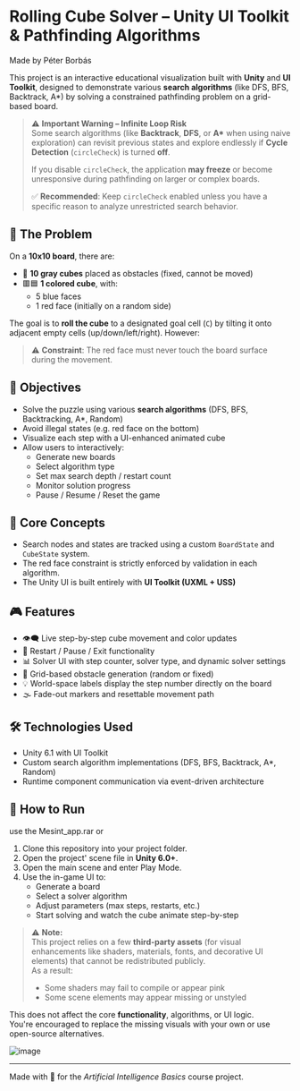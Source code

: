 # Rolling Cube Solver – Unity UI Toolkit & Pathfinding Algorithms

Made by Péter Borbás

This project is an interactive educational visualization built with **Unity** and **UI Toolkit**, designed to demonstrate various **search algorithms** (like DFS, BFS, Backtrack, A*) by solving a constrained pathfinding problem on a grid-based board.


> ⚠️ **Important Warning – Infinite Loop Risk**  
> Some search algorithms (like **Backtrack**, **DFS**, or **A\*** when using naive exploration) can revisit previous states and explore endlessly if **Cycle Detection** (`circleCheck`) is turned **off**.  
> 
> If you disable `circleCheck`, the application **may freeze** or become unresponsive during pathfinding on larger or complex boards.
>
> ✅ **Recommended**: Keep `circleCheck` enabled unless you have a specific reason to analyze unrestricted search behavior.


## 🧩 The Problem

On a **10x10 board**, there are:

- 🔲 **10 gray cubes** placed as obstacles (fixed, cannot be moved)
- 🟥🟦 **1 colored cube**, with:
  - 5 blue faces
  - 1 red face (initially on a random side)

The goal is to **roll the cube** to a designated goal cell (`C`) by tilting it onto adjacent empty cells (up/down/left/right). However:

> ⚠️ **Constraint**: The red face must never touch the board surface during the movement.

## 🎯 Objectives

- Solve the puzzle using various **search algorithms** (DFS, BFS, Backtracking, A\*, Random)
- Avoid illegal states (e.g. red face on the bottom)
- Visualize each step with a UI-enhanced animated cube
- Allow users to interactively:
  - Generate new boards
  - Select algorithm type
  - Set max search depth / restart count
  - Monitor solution progress
  - Pause / Resume / Reset the game

## 🧠 Core Concepts

- Search nodes and states are tracked using a custom `BoardState` and `CubeState` system.
- The red face constraint is strictly enforced by validation in each algorithm.
- The Unity UI is built entirely with **UI Toolkit (UXML + USS)** 

## 🎮 Features

- 👁️‍🗨️ Live step-by-step cube movement and color updates
- 🔄 Restart / Pause / Exit functionality
- 📊 Solver UI with step counter, solver type, and dynamic solver settings
- 🧱 Grid-based obstacle generation (random or fixed)
- 💡 World-space labels display the step number directly on the board
- 🌫️ Fade-out markers and resettable movement path

## 🛠️ Technologies Used

- Unity 6.1 with UI Toolkit
- Custom search algorithm implementations (DFS, BFS, Backtrack, A*, Random)
- Runtime component communication via event-driven architecture

## 🧪 How to Run


use the Mesint_app.rar or


1. Clone this repository into your project folder.
2. Open the project' scene file in **Unity 6.0+**.
3. Open the main scene and enter Play Mode.
4. Use the in-game UI to:
   - Generate a board
   - Select a solver algorithm
   - Adjust parameters (max steps, restarts, etc.)
   - Start solving and watch the cube animate step-by-step

> ⚠️ **Note:**  
> This project relies on a few **third-party assets** (for visual enhancements like shaders, materials, fonts, and decorative UI elements) that cannot be redistributed publicly.  
> As a result:
> - Some shaders may fail to compile or appear pink  
> - Some scene elements may appear missing or unstyled  

This does not affect the core **functionality**, algorithms, or UI logic.  
You're encouraged to replace the missing visuals with your own or use open-source alternatives.

![image](https://github.com/user-attachments/assets/b584830e-00f3-4c62-a193-bbace48228fe)

---

Made with 💙 for the *Artificial Intelligence Basics* course project.






